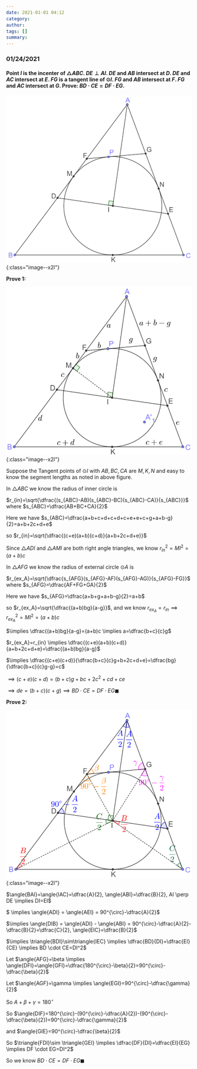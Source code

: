 ```yaml
---
date: 2021-01-01 04:12
category:
author:
tags: []
summary:
---
```


### 01/24/2021

#### Point $I$ is the incenter of $\triangle{ABC}$. $DE \perp AI$. $DE$ and $AB$ intersect at $D$. $DE$ and $AC$ intersect at $E$. $FG$ is a tangent line of $\odot{I}$. $FG$ and $AB$ intersect at $F$. $FG$ and $AC$ intersect at $G$. Prove: $BD \cdot CE = DF \cdot EG$.

![image-20210124145825374](/assets/images/2021-01/image-20210124145825374.png){:class="image--x2l"}

**Prove 1:**

![image-20210124151546631](/assets/images/2021-01/image-20210124151546631.png){:class="image--x2l"}

Suppose the Tangent points of $\odot{I}$ with $AB, BC, CA$ are $M, K, N$ and easy to know the segment lengths as noted in above figure.

In $\triangle{ABC}$ we know the radius of inner circle is

$r_{in}=\sqrt{\dfrac{(s_{ABC}-AB)(s_{ABC}-BC)(s_{ABC}-CA)}{s_{ABC}}}$ where $s_{ABC}=\dfrac{AB+BC+CA}{2}$

Here we have $s_{ABC}=\dfrac{a+b+c+d+c+d+c+e+e+c+g+a+b-g}{2}=a+b+2c+d+e$

so $r_{in}=\sqrt{\dfrac{(c+e)(a+b)(c+d)}{a+b+2c+d+e}}$

Since $\triangle{ADI}$ and $\triangle{AMI}$ are both right angle triangles, we know $r_{in}^2=MI^2=(a+b)c$

In $\triangle{AFG}$ we know the radius of external circle $\odot{A}$ is

$r_{ex_A}=\sqrt{\dfrac{s_{AFG}(s_{AFG}-AF)(s_{AFG}-AG)}{s_{AFG}-FG}}$ where $s_{AFG}=\dfrac{AF+FG+GA}{2}$

Here we have $s_{AFG}=\dfrac{a+b+g+a+b-g}{2}=a+b$

so $r_{ex_A}=\sqrt{\dfrac{(a+b)bg}{a-g}}$, and we know $r_{ex_A}=r_{in} \implies r_{ex_A}^2=MI^2=(a+b)c$

$\implies \dfrac{(a+b)bg}{a-g}=(a+b)c \implies a=\dfrac{b+c}{c}g$

$r_{ex_A}=r_{in} \implies \dfrac{(c+e)(a+b)(c+d)}{a+b+2c+d+e}=\dfrac{(a+b)bg}{a-g}$

$\implies \dfrac{(c+e)(c+d)}{\dfrac{b+c}{c}g+b+2c+d+e}=\dfrac{bg}{\dfrac{b+c}{c}g-g}=c$

$\implies (c+e)(c+d)=(b+c)g+bc+2c^2+cd+ce$

$\implies de=(b+c)(c+g) \implies BD \cdot CE=DF \cdot EG \blacksquare$

**Prove 2:**

![image-20210124192210287](/assets/images/2021-01/image-20210124192210287.png){:class="image--x2l"}

$\angle{BAI}=\angle{IAC}=\dfrac{A}{2}, \angle{ABI}=\dfrac{B}{2}, AI \perp DE \implies DI=EI$

$ \implies \angle{ADI} = \angle{AEI} = 90^{\circ}-\dfrac{A}{2}$

$\implies \angle{DIB} = \angle{ADI} - \angle{ABI} = 90^{\circ}-\dfrac{A}{2}-\dfrac{B}{2}=\dfrac{C}{2}, \angle{EIC}=\dfrac{B}{2}$

$\implies \triangle{BDI}\sim\triangle{IEC} \implies \dfrac{BD}{DI}=\dfrac{EI}{CE} \implies BD \cdot CE=DI^2$

Let $\angle{AFG}=\beta \implies \angle{DFI}=\angle{GFI}=\dfrac{180^{\circ}-\beta}{2}=90^{\circ}-\dfrac{\beta}{2}$

Let $\angle{AGF}=\gamma \implies \angle{EGI}=90^{\circ}-\dfrac{\gamma}{2}$

So $A+\beta+\gamma = 180^{\circ}$

So $\angle{DIF}=180^{\circ}-(90^{\circ}-\dfrac{A}{2})-(90^{\circ}-\dfrac{\beta}{2})=90^{\circ}-\dfrac{\gamma}{2}$

and $\angle{GIE}=90^{\circ}-\dfrac{\beta}{2}$

So $\triangle{FDI}\sim \triangle{GEI} \implies \dfrac{DF}{DI}=\dfrac{EI}{EG} \implies DF \cdot EG=DI^2$

So we know $BD \cdot CE=DF \cdot EG \blacksquare$

